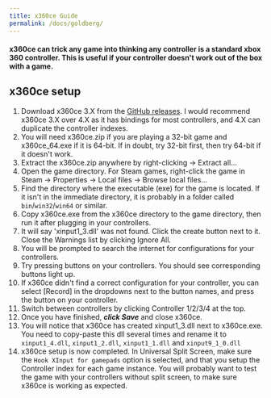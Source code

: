 ```yaml
---
title: x360ce Guide
permalink: /docs/goldberg/
---
```


#### x360ce can trick any game into thinking any controller is a standard xbox 360 controller. This is useful if your controller doesn't work out of the box with a game.

## x360ce setup
1. Download x360ce 3.X from the [GitHub releases](https://github.com/x360ce/x360ce/releases). I would recommend x360ce 3.X over 4.X as it has bindings for most controllers, and 4.X can duplicate the controller indexes.
1. You will need x360ce.zip if you are playing a 32-bit game and x360ce_64.exe if it is 64-bit. If in doubt, try 32-bit first, then try 64-bit if it doesn't work.
1. Extract the x360ce.zip anywhere by right-clicking -> Extract all...
1. Open the game directory. For Steam games, right-click the game in Steam -> Properties -> Local files -> Browse local files...
1. Find the directory where the executable (exe) for the game is located. If it isn't in the immediate directory, it is probably in a folder called `bin`/`win32`/`win64` or similar.
1. Copy x360ce.exe from the x360ce directory to the game directory, then run it after plugging in your controllers.
1. It will say 'xinput1_3.dll' was not found. Click the create button next to it. Close the Warnings list by clicking Ignore All.
1. You will be prompted to search the internet for configurations for your controllers. 
1. Try pressing buttons on your controllers. You should see corresponding buttons light up.
1. If x360ce didn't find a correct configuration for your controller, you can select [Record] in the dropdowns next to the button names, and press the button on your controller.
1. Switch between controllers by clicking Controller 1/2/3/4 at the top.
1. Once you have finished, ***click Save*** and close x360ce.
1. You will notice that x360ce has created xinput1_3.dll next to x360ce.exe. You need to copy-paste this dll several times and rename it to `xinput1_4.dll`, `xinput1_2.dll`, `xinput1_1.dll` and `xinput9_1_0.dll`
1. x360ce setup is now completed. In Universal Split Screen, make sure the `Hook XInput for gamepads` option is selected, and that you setup the Controller index for each game instance. You will probably want to test the game with your controllers without split screen, to make sure x360ce is working as expected.
  
